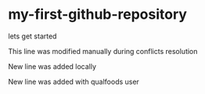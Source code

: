 # my-first-github-repository
lets get started

This line was modified manually during conflicts resolution

New line was added locally

New line was added with qualfoods user